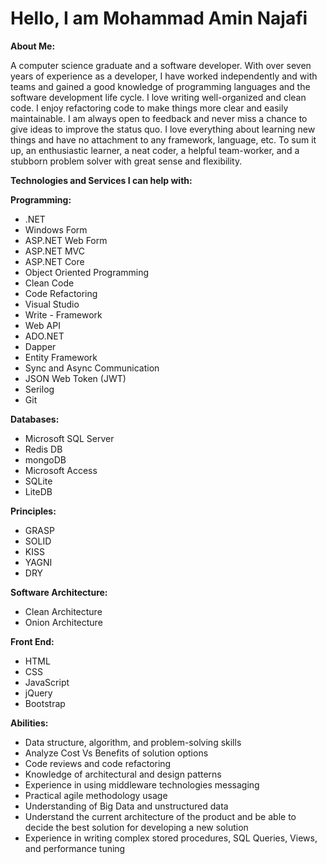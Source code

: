 # Hello, I am Mohammad Amin Najafi

**About Me:**

A computer science graduate and a software developer. With over seven years of experience as a developer, I have worked independently and with teams and gained a good knowledge of programming languages and the software development life cycle. I love writing well-organized and clean code. I enjoy refactoring code to make things more clear and easily maintainable. I am always open to feedback and never miss a chance to give ideas to improve the status quo. I love everything about learning new things and have no attachment to any framework, language, etc. To sum it up, an enthusiastic learner, a neat coder, a helpful team-worker, and a stubborn problem solver with great sense and flexibility.

**Technologies and Services I can help with:**

**Programming:**

- .NET
- Windows Form
- ASP.NET Web Form
- ASP.NET MVC
- ASP.NET Core
- Object Oriented Programming
- Clean Code
- Code Refactoring
- Visual Studio
- Write - Framework
- Web API
- ADO.NET
- Dapper
- Entity Framework
- Sync and Async Communication
- JSON Web Token (JWT)
- Serilog
- Git

**Databases:**

- Microsoft SQL Server
- Redis DB
- mongoDB
- Microsoft Access
- SQLite
- LiteDB

**Principles:**

- GRASP
- SOLID
- KISS
- YAGNI
- DRY

**Software Architecture:**

- Clean Architecture
- Onion Architecture

**Front End:**

- HTML
- CSS
- JavaScript
- jQuery
- Bootstrap

**Abilities:**

- Data structure, algorithm, and problem-solving skills
- Analyze Cost Vs Benefits of solution options
- Code reviews and code refactoring
- Knowledge of architectural and design patterns
- Experience in using middleware technologies messaging
- Practical agile methodology usage
- Understanding of Big Data and unstructured data
- Understand the current architecture of the product and be able to decide the best solution for developing a new solution
- Experience in writing complex stored procedures, SQL Queries, Views, and performance tuning
